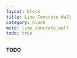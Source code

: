 ```yaml
---
layout: block
title: Lime Concrete Wall
category: block
mcid: lime_concrete_wall
todo: true
---
```



**TODO**
